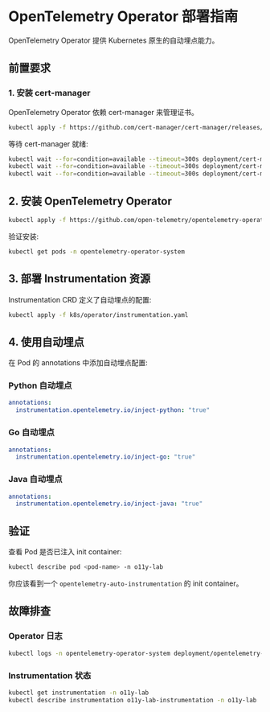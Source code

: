 # OpenTelemetry Operator 部署指南

OpenTelemetry Operator 提供 Kubernetes 原生的自动埋点能力。

## 前置要求

### 1. 安装 cert-manager

OpenTelemetry Operator 依赖 cert-manager 来管理证书。

```bash
kubectl apply -f https://github.com/cert-manager/cert-manager/releases/download/v1.13.0/cert-manager.yaml
```

等待 cert-manager 就绪:

```bash
kubectl wait --for=condition=available --timeout=300s deployment/cert-manager -n cert-manager
kubectl wait --for=condition=available --timeout=300s deployment/cert-manager-webhook -n cert-manager
kubectl wait --for=condition=available --timeout=300s deployment/cert-manager-cainjector -n cert-manager
```

## 2. 安装 OpenTelemetry Operator

```bash
kubectl apply -f https://github.com/open-telemetry/opentelemetry-operator/releases/latest/download/opentelemetry-operator.yaml
```

验证安装:

```bash
kubectl get pods -n opentelemetry-operator-system
```

## 3. 部署 Instrumentation 资源

Instrumentation CRD 定义了自动埋点的配置:

```bash
kubectl apply -f k8s/operator/instrumentation.yaml
```

## 4. 使用自动埋点

在 Pod 的 annotations 中添加自动埋点配置:

### Python 自动埋点

```yaml
annotations:
  instrumentation.opentelemetry.io/inject-python: "true"
```

### Go 自动埋点

```yaml
annotations:
  instrumentation.opentelemetry.io/inject-go: "true"
```

### Java 自动埋点

```yaml
annotations:
  instrumentation.opentelemetry.io/inject-java: "true"
```

## 验证

查看 Pod 是否已注入 init container:

```bash
kubectl describe pod <pod-name> -n o11y-lab
```

你应该看到一个 `opentelemetry-auto-instrumentation` 的 init container。

## 故障排查

### Operator 日志

```bash
kubectl logs -n opentelemetry-operator-system deployment/opentelemetry-operator-controller-manager
```

### Instrumentation 状态

```bash
kubectl get instrumentation -n o11y-lab
kubectl describe instrumentation o11y-lab-instrumentation -n o11y-lab
```
